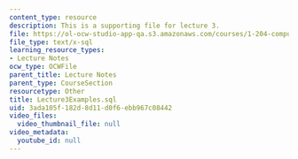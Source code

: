 ```yaml
---
content_type: resource
description: This is a supporting file for lecture 3.
file: https://ol-ocw-studio-app-qa.s3.amazonaws.com/courses/1-204-computer-algorithms-in-systems-engineering-spring-2010/3ada105f182d8d11d0f6ebb967c08442_Lecture3Examples.sql
file_type: text/x-sql
learning_resource_types:
- Lecture Notes
ocw_type: OCWFile
parent_title: Lecture Notes
parent_type: CourseSection
resourcetype: Other
title: Lecture3Examples.sql
uid: 3ada105f-182d-8d11-d0f6-ebb967c08442
video_files:
  video_thumbnail_file: null
video_metadata:
  youtube_id: null
---
```


